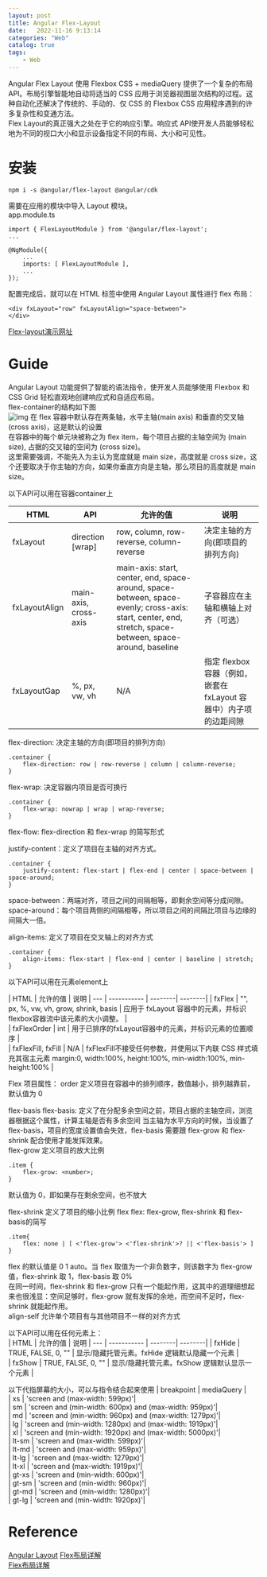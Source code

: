 ```yaml
---
layout: post
title: Angular Flex-Layout
date:   2022-11-16 9:13:14
categories: "Web"
catalog: true
tags: 
    - Web
---
```


Angular Flex Layout 使用 Flexbox CSS + mediaQuery 提供了一个复杂的布局 API。布局引擎智能地自动将适当的 CSS 应用于浏览器视图层次结构的过程。这种自动化还解决了传统的、手动的、仅 CSS 的 Flexbox CSS 应用程序遇到的许多复杂性和变通方法。    
Flex Layout的真正强大之处在于它的响应引擎。响应式 API使开发人员能够轻松地为不同的视口大小和显示设备指定不同的布局、大小和可见性。  

# 安装

    npm i -s @angular/flex-layout @angular/cdk

需要在应用的模块中导入 Layout 模块。  
app.module.ts  

    import { FlexLayoutModule } from '@angular/flex-layout';
    ...

    @NgModule({
        ...
        imports: [ FlexLayoutModule ],
        ...
    });

配置完成后，就可以在 HTML 标签中使用 Angular Layout 属性进行 flex 布局：

    <div fxLayout="row" fxLayoutAlign="space-between">
    </div>

[Flex-layout演示网址](https://tburleson-layouts-demos.firebaseapp.com/#/docs)  

# Guide
Angular Layout 功能提供了智能的语法指令，使开发人员能够使用 Flexbox 和 CSS Grid 轻松直观地创建响应式和自适应布局。  
flex-container的结构如下图  
![img](https://github.com/kerwenzhang/kerwenzhang.github.io/blob/master/_posts/image/flex1.png?raw=true) 
在 flex 容器中默认存在两条轴，水平主轴(main axis) 和垂直的交叉轴(cross axis)，这是默认的设置  
在容器中的每个单元块被称之为 flex item，每个项目占据的主轴空间为 (main size), 占据的交叉轴的空间为 (cross size)。  
这里需要强调，不能先入为主认为宽度就是 main size，高度就是 cross size，这个还要取决于你主轴的方向，如果你垂直方向是主轴，那么项目的高度就是 main size。  

以下API可以用在容器container上  

| HTML | API | 允许的值 | 说明
| --- | ----------- | --------| --------|
| fxLayout | direction [wrap] | row, column, row-reverse, column-reverse | 决定主轴的方向(即项目的排列方向) |  
| fxLayoutAlign | main-axis, cross-axis | main-axis: start, center, end, space-around, space-between, space-evenly; cross-axis: start, center, end, stretch, space-between, space-around, baseline | 子容器应在主轴和横轴上对齐（可选）|  
| fxLayoutGap | %, px, vw, vh| N/A |指定 flexbox 容器（例如，嵌套在 fxLayout 容器中）内子项的边距间隙 |  




flex-direction: 决定主轴的方向(即项目的排列方向)  

    .container {
        flex-direction: row | row-reverse | column | column-reverse;
    }

flex-wrap: 决定容器内项目是否可换行  

    .container {
        flex-wrap: nowrap | wrap | wrap-reverse;
    }

flex-flow: flex-direction 和 flex-wrap 的简写形式  

justify-content：定义了项目在主轴的对齐方式。

    .container {
        justify-content: flex-start | flex-end | center | space-between | space-around;
    }

space-between：两端对齐，项目之间的间隔相等，即剩余空间等分成间隙。  
space-around：每个项目两侧的间隔相等，所以项目之间的间隔比项目与边缘的间隔大一倍。  

align-items: 定义了项目在交叉轴上的对齐方式  

    .container {
        align-items: flex-start | flex-end | center | baseline | stretch;
    }

以下API可以用在元素element上  

| HTML | 允许的值 | 说明
| --- | ----------- | --------| --------|
| fxFlex | "", px, %, vw, vh, grow, shrink, basis | 应用于 fxLayout 容器中的元素，并标识flexbox容器流中该元素的大小调整。 |  
| fxFlexOrder | int | 用于已排序的fxLayout容器中的元素，并标识元素的位置顺序 |  
| fxFlexFill, fxFill | N/A | fxFlexFill不接受任何参数，并使用以下内联 CSS 样式填充其宿主元素 margin:0, width:100%, height:100%, min-width:100%, min-height:100%  | 	 


Flex 项目属性：
order  定义项目在容器中的排列顺序，数值越小，排列越靠前，默认值为 0


flex-basis  flex-basis: 定义了在分配多余空间之前，项目占据的主轴空间，浏览器根据这个属性，计算主轴是否有多余空间 当主轴为水平方向的时候，当设置了 flex-basis，项目的宽度设置值会失效，flex-basis 需要跟 flex-grow 和 flex-shrink 配合使用才能发挥效果。  
flex-grow 定义项目的放大比例

    .item {
        flex-grow: <number>;
    }
默认值为 0，即如果存在剩余空间，也不放大  

flex-shrink 定义了项目的缩小比例
flex  flex: flex-grow, flex-shrink 和 flex-basis的简写  

    .item{
        flex: none | [ <'flex-grow'> <'flex-shrink'>? || <'flex-basis'> ]
    }

flex 的默认值是 0 1 auto。当 flex 取值为一个非负数字，则该数字为 flex-grow 值，flex-shrink 取 1，flex-basis 取 0%  
在同一时间，flex-shrink 和 flex-grow 只有一个能起作用，这其中的道理细想起来也很浅显：空间足够时，flex-grow 就有发挥的余地，而空间不足时，flex-shrink 就能起作用。  
align-self 允许单个项目有与其他项目不一样的对齐方式  

以下API可以用在任何元素上：  
| HTML | 允许的值 | 说明
| --- | ----------- | --------| --------|
| fxHide | TRUE, FALSE, 0, "" | 显示/隐藏托管元素。fxHide 逻辑默认隐藏一个元素 |   
| fxShow | TRUE, FALSE, 0, "" | 显示/隐藏托管元素。fxShow 逻辑默认显示一个元素 |   

以下代指屏幕的大小，可以与指令结合起来使用
| breakpoint | mediaQuery |  
| xs	| 'screen and (max-width: 599px)'|  
| sm	| 'screen and (min-width: 600px) and (max-width: 959px)'|  
| md	| 'screen and (min-width: 960px) and (max-width: 1279px)'|  
| lg	| 'screen and (min-width: 1280px) and (max-width: 1919px)'|  
| xl	| 'screen and (min-width: 1920px) and (max-width: 5000px)'|  
| lt-sm	| 'screen and (max-width: 599px)'|  
| lt-md	| 'screen and (max-width: 959px)'|  
| lt-lg	| 'screen and (max-width: 1279px)'|  
| lt-xl	| 'screen and (max-width: 1919px)'|  
| gt-xs	| 'screen and (min-width: 600px)'|  
| gt-sm	| 'screen and (min-width: 960px)'|  
| gt-md	| 'screen and (min-width: 1280px)'|  
| gt-lg	| 'screen and (min-width: 1920px)'|  


# Reference
[Angular Layout](https://github.com/angular/flex-layout/wiki)
[Flex布局详解](https://zhuanlan.zhihu.com/p/367346487)    
[Flex布局详解](https://zhuanlan.zhihu.com/p/359561226)    